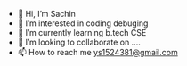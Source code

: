 - 👋 Hi, I’m Sachin
- 👀 I’m interested in coding debuging
- 🌱 I’m currently learning b.tech CSE 
- 💞️ I’m looking to collaborate on ....
- 📫 How to reach me ys1524381@gmail.com

<!---
88sachincyber/88sachincyber is a ✨ special ✨ repository because its `README.md` (this file) appears on your GitHub profile.
You can click the Preview link to take a look at your changes.
--->
